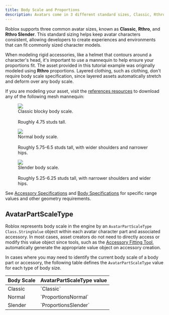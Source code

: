 ```yaml
---
title: Body Scale and Proportions
description: Avatars come in 3 different standard sizes, Classic, Rthro, Rthro Slender.
---
```


Roblox supports three common avatar sizes, known as **Classic**, **Rthro**, and **Rthro Slender**. This standard sizing helps keep avatar characters consistent, allowing developers to create experiences and environments that can fit commonly sized character models.

When modeling rigid accessories, like a helmet that contours around a character's head, it's important to use a mannequin to help ensure your proportions fit. The asset provided in this tutorial example was originally modeled using **Rthro** proportions. Layered clothing, such as clothing, don't require body scale specification, since layered assets automatically stretch and deform over any body scale.

If you are modeling your asset, visit the [references resources](../../avatar/resources.md#references) to download any of the following mesh mannequin:

<GridContainer numColumns="3">
<figure>
    <img src="../../assets/art/resources/Body-Scale-Classic.png" />
<figcaption>
Classic blocky body scale. <br /><br /> Roughly 4.75 studs tall.
</figcaption>
</figure>
<figure>
    <img src="../../assets/art/resources/Body-Scale-Rthro-Normal.png" />
<figcaption>
Normal body scale. <br /><br /> Roughly 5.75-6.5 studs tall, with wider shoulders and narrower hips.
</figcaption>
</figure>
<figure>
    <img src="../../assets/art/resources/Body-Scale-Rthro-Slender.png" />
<figcaption>
Slender body scale. <br /><br /> Roughly 5.25-6.25 studs tall, with narrower shoulders and wider hips.
</figcaption>
</figure>
</GridContainer>

See [Accessory Specifications](../../art/accessories/specifications.md#body-scale) and [Body Specifications](../../art/characters/specifications.md#body-scale) for specific range values and other geometry requirements.

## AvatarPartScaleType

Roblox represents body scale in the engine by an `AvatarPartScaleType` `Class.StringValue` object within each avatar character part and associated accessory. In most cases, asset creators do not need to directly access or modify this value object since tools, such as the [Accessory Fitting Tool](../accessories/accessory-fitting-tool.md), automatically generate the appropriate value object on accessory creation.

In cases where you may need to identify the current body scale of a body part or accessory, the following table defines the `AvatarPartScaleType` value for each type of body size.

<table>
<thead>
  <tr>
    <th>Body Scale</th>
    <th>AvatarPartScaleType value</th>
  </tr>
</thead>
<tbody>
  <tr>
    <td>Classic</td>
    <td>`Classic`</td>
  </tr>
  <tr>
    <td>Normal</td>
    <td>`ProportionsNormal`</td>
  </tr>
  <tr>
    <td>Slender</td>
    <td>`ProportionsSlender`</td>
  </tr>
</tbody>
</table>
